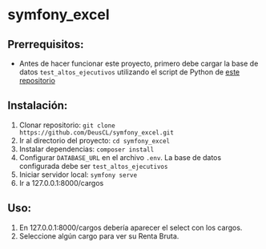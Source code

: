 # symfony_excel

## Prerrequisitos:
- Antes de hacer funcionar este proyecto, primero debe cargar la base de datos `test_altos_ejecutivos` utilizando el script de Python de [este repositorio](https://github.com/DeusCL/pyexcel)


## Instalación:
1) Clonar repositorio: `git clone https://github.com/DeusCL/symfony_excel.git`
2) Ir al directorio del proyecto: `cd symfony_excel`
3) Instalar dependencias: `composer install`
4) Configurar `DATABASE_URL` en el archivo `.env`. La base de datos configurada debe ser `test_altos_ejecutivos`
5) Iniciar servidor local: `symfony serve`
6) Ir a 127.0.0.1:8000/cargos


## Uso:
1) En 127.0.0.1:8000/cargos debería aparecer el select con los cargos.
2) Seleccione algún cargo para ver su Renta Bruta.

